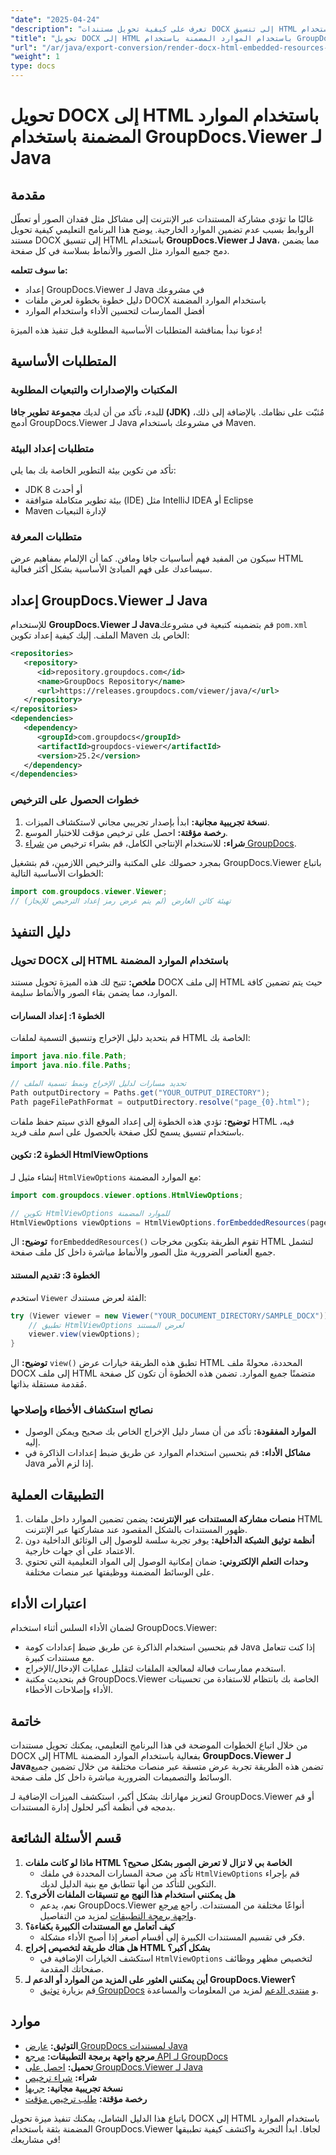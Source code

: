 ```yaml
---
"date": "2025-04-24"
"description": "تعرف على كيفية تحويل مستندات DOCX إلى تنسيق HTML بسلاسة باستخدام GroupDocs.Viewer لـ Java، مع التأكد من تضمين جميع الموارد."
"title": "تحويل DOCX إلى HTML باستخدام الموارد المضمنة باستخدام GroupDocs.Viewer لـ Java"
"url": "/ar/java/export-conversion/render-docx-html-embedded-resources-groupdocs-java/"
"weight": 1
type: docs
---
```

# تحويل DOCX إلى HTML باستخدام الموارد المضمنة باستخدام GroupDocs.Viewer لـ Java

## مقدمة

غالبًا ما تؤدي مشاركة المستندات عبر الإنترنت إلى مشاكل مثل فقدان الصور أو تعطّل الروابط بسبب عدم تضمين الموارد الخارجية. يوضح هذا البرنامج التعليمي كيفية تحويل مستند DOCX إلى تنسيق HTML باستخدام **GroupDocs.Viewer لـ Java**، مما يضمن دمج جميع الموارد مثل الصور والأنماط بسلاسة في كل صفحة.

**ما سوف تتعلمه:**
- إعداد GroupDocs.Viewer لـ Java في مشروعك
- دليل خطوة بخطوة لعرض ملفات DOCX باستخدام الموارد المضمنة
- أفضل الممارسات لتحسين الأداء واستخدام الموارد

دعونا نبدأ بمناقشة المتطلبات الأساسية المطلوبة قبل تنفيذ هذه الميزة!

## المتطلبات الأساسية

### المكتبات والإصدارات والتبعيات المطلوبة
للبدء، تأكد من أن لديك **مجموعة تطوير جافا (JDK)** مُثبّت على نظامك. بالإضافة إلى ذلك، أدمج GroupDocs.Viewer لـ Java في مشروعك باستخدام Maven.

### متطلبات إعداد البيئة
تأكد من تكوين بيئة التطوير الخاصة بك بما يلي:
- JDK 8 أو أحدث
- بيئة تطوير متكاملة متوافقة (IDE) مثل IntelliJ IDEA أو Eclipse
- Maven لإدارة التبعيات

### متطلبات المعرفة
سيكون من المفيد فهم أساسيات جافا ومافن. كما أن الإلمام بمفاهيم عرض HTML سيساعدك على فهم المبادئ الأساسية بشكل أكثر فعالية.

## إعداد GroupDocs.Viewer لـ Java
للإستخدام **GroupDocs.Viewer لـ Java**قم بتضمينه كتبعية في مشروعك `pom.xml` الملف. إليك كيفية إعداد تكوين Maven الخاص بك:

```xml
<repositories>
   <repository>
      <id>repository.groupdocs.com</id>
      <name>GroupDocs Repository</name>
      <url>https://releases.groupdocs.com/viewer/java/</url>
   </repository>
</repositories>
<dependencies>
   <dependency>
      <groupId>com.groupdocs</groupId>
      <artifactId>groupdocs-viewer</artifactId>
      <version>25.2</version>
   </dependency>
</dependencies>
```

### خطوات الحصول على الترخيص
1. **نسخة تجريبية مجانية:** ابدأ بإصدار تجريبي مجاني لاستكشاف الميزات.
2. **رخصة مؤقتة:** احصل على ترخيص مؤقت للاختبار الموسع.
3. **شراء:** للاستخدام الإنتاجي الكامل، قم بشراء ترخيص من [شراء GroupDocs](https://purchase.groupdocs.com/buy).

بمجرد حصولك على المكتبة والترخيص اللازمين، قم بتشغيل GroupDocs.Viewer باتباع الخطوات الأساسية التالية:

```java
import com.groupdocs.viewer.Viewer;
// تهيئة كائن العارض (لم يتم عرض رمز إعداد الترخيص للإيجاز)
```

## دليل التنفيذ

### تحويل DOCX إلى HTML باستخدام الموارد المضمنة
**ملخص:** تتيح لك هذه الميزة تحويل مستند DOCX إلى ملف HTML حيث يتم تضمين كافة الموارد، مما يضمن بقاء الصور والأنماط سليمة.

#### الخطوة 1: إعداد المسارات
قم بتحديد دليل الإخراج وتنسيق التسمية لملفات HTML الخاصة بك:

```java
import java.nio.file.Path;
import java.nio.file.Paths;

// تحديد مسارات لدليل الإخراج ونمط تسمية الملف
Path outputDirectory = Paths.get("YOUR_OUTPUT_DIRECTORY");
Path pageFilePathFormat = outputDirectory.resolve("page_{0}.html");
```
**توضيح:** تؤدي هذه الخطوة إلى إعداد الموقع الذي سيتم حفظ ملفات HTML فيه، باستخدام تنسيق يسمح لكل صفحة بالحصول على اسم ملف فريد.

#### الخطوة 2: تكوين HtmlViewOptions
إنشاء مثيل لـ `HtmlViewOptions` مع الموارد المضمنة:

```java
import com.groupdocs.viewer.options.HtmlViewOptions;

// تكوين HtmlViewOptions للموارد المضمنة
HtmlViewOptions viewOptions = HtmlViewOptions.forEmbeddedResources(pageFilePathFormat);
```
**توضيح:** ال `forEmbeddedResources()` تقوم الطريقة بتكوين مخرجات HTML لتشمل جميع العناصر الضرورية مثل الصور والأنماط مباشرة داخل كل ملف صفحة.

#### الخطوة 3: تقديم المستند
استخدم `Viewer` الفئة لعرض مستندك:

```java
try (Viewer viewer = new Viewer("YOUR_DOCUMENT_DIRECTORY/SAMPLE_DOCX")) {
    // تطبيق HtmlViewOptions لعرض المستند
    viewer.view(viewOptions);
}
```
**توضيح:** ال `view()` تطبق هذه الطريقة خيارات عرض HTML المحددة، محولةً ملف DOCX إلى ملف HTML متضمنًا جميع الموارد. تضمن هذه الخطوة أن تكون كل صفحة مُقدمة مستقلة بذاتها.

### نصائح استكشاف الأخطاء وإصلاحها
- **الموارد المفقودة:** تأكد من أن مسار دليل الإخراج الخاص بك صحيح ويمكن الوصول إليه.
- **مشاكل الأداء:** قم بتحسين استخدام الموارد عن طريق ضبط إعدادات الذاكرة في Java إذا لزم الأمر.

## التطبيقات العملية
1. **منصات مشاركة المستندات عبر الإنترنت:** يضمن تضمين الموارد داخل ملفات HTML ظهور المستندات بالشكل المقصود عند مشاركتها عبر الإنترنت.
2. **أنظمة توثيق الشبكة الداخلية:** يوفر تجربة سلسة للوصول إلى الوثائق الداخلية دون الاعتماد على أي جهات خارجية.
3. **وحدات التعلم الإلكتروني:** ضمان إمكانية الوصول إلى المواد التعليمية التي تحتوي على الوسائط المضمنة ووظيفتها عبر منصات مختلفة.

## اعتبارات الأداء
لضمان الأداء السلس أثناء استخدام GroupDocs.Viewer:
- قم بتحسين استخدام الذاكرة عن طريق ضبط إعدادات كومة Java إذا كنت تتعامل مع مستندات كبيرة.
- استخدم ممارسات فعالة لمعالجة الملفات لتقليل عمليات الإدخال/الإخراج.
- قم بتحديث مكتبة GroupDocs.Viewer الخاصة بك بانتظام للاستفادة من تحسينات الأداء وإصلاحات الأخطاء.

## خاتمة
من خلال اتباع الخطوات الموضحة في هذا البرنامج التعليمي، يمكنك تحويل مستندات DOCX إلى HTML بفعالية باستخدام الموارد المضمنة **GroupDocs.Viewer لـ Java**تضمن هذه الطريقة تجربة عرض متسقة عبر منصات مختلفة من خلال تضمين جميع الوسائط والتصميمات الضرورية مباشرة داخل كل ملف صفحة.

لتعزيز مهاراتك بشكل أكبر، استكشف الميزات الإضافية لـ GroupDocs.Viewer أو قم بدمجه في أنظمة أكبر لحلول إدارة المستندات.

## قسم الأسئلة الشائعة
1. **ماذا لو كانت ملفات HTML الخاصة بي لا تزال لا تعرض الصور بشكل صحيح؟**
   - تأكد من صحة المسارات المحددة في ملفك `HtmlViewOptions` قم بإجراء التكوين للتأكد من أنها تتطابق مع بنية الدليل لديك.
2. **هل يمكنني استخدام هذا النهج مع تنسيقات الملفات الأخرى؟**
   - نعم، يدعم GroupDocs.Viewer أنواعًا مختلفة من المستندات. راجع [مرجع واجهة برمجة التطبيقات](https://reference.groupdocs.com/viewer/java/) لمزيد من التفاصيل.
3. **كيف أتعامل مع المستندات الكبيرة بكفاءة؟**
   - فكر في تقسيم المستندات الكبيرة إلى أقسام أصغر إذا أصبح الأداء مشكلة.
4. **هل هناك طريقة لتخصيص إخراج HTML بشكل أكبر؟**
   - استكشف الخيارات الإضافية في `HtmlViewOptions` لتخصيص مظهر ووظائف صفحاتك المقدمة.
5. **أين يمكنني العثور على المزيد من الموارد أو الدعم لـ GroupDocs.Viewer؟**
   - قم بزيارة [توثيق GroupDocs](https://docs.groupdocs.com/viewer/java/) و [منتدى الدعم](https://forum.groupdocs.com/c/viewer/9) لمزيد من المعلومات والمساعدة.

## موارد
- **التوثيق:** [عارض GroupDocs لمستندات Java](https://docs.groupdocs.com/viewer/java/)
- **مرجع واجهة برمجة التطبيقات:** [مرجع API لـ GroupDocs](https://reference.groupdocs.com/viewer/java/)
- **تحميل:** [احصل على GroupDocs.Viewer لـ Java](https://releases.groupdocs.com/viewer/java/)
- **شراء:** [شراء ترخيص](https://purchase.groupdocs.com/buy)
- **نسخة تجريبية مجانية:** [جربها](https://releases.groupdocs.com/viewer/java/)
- **رخصة مؤقتة:** [طلب ترخيص مؤقت](https://purchase.groupdocs.com/temporary-license/)

باتباع هذا الدليل الشامل، يمكنك تنفيذ ميزة تحويل DOCX إلى HTML باستخدام الموارد المضمنة بثقة باستخدام GroupDocs.Viewer لجافا. ابدأ التجربة واكتشف كيفية تطبيقها في مشاريعك!